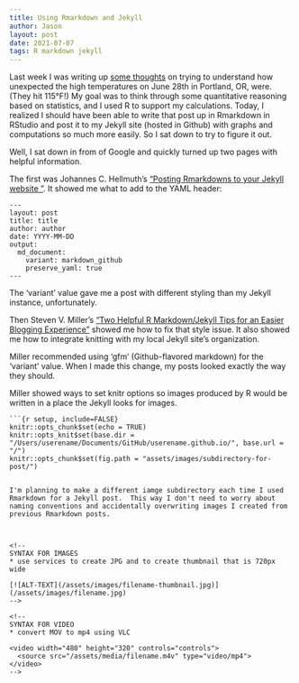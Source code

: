 ```yaml
---
title: Using Rmarkdown and Jekyll
author: Jason
layout: post
date: 2021-07-07
tags: R markdown jekyll
---
```


Last week I was writing up [some thoughts](http://thecoldfish.com/2021/07/03/portland-temp-anomaly.html) on trying to understand how unexpected the high temperatures on June 28th in Portland, OR, were.  (They hit 115&deg;F!)  My goal was to think through some quantitative reasoning based on statistics, and I used R to support my calculations.  Today, I realized I should have been able to write that post up in Rmarkdown in RStudio and post it to my Jekyll site (hosted in Github) with graphs and computations so much more easily.  So I sat down to try to figure it out.

Well, I sat down in from of Google and quickly turned up two pages with helpful information.

The first was Johannes C. Hellmuth’s [“Posting Rmarkdowns to your Jekyll website
”](https://jchellmuth.com/news/jekyll/website/code/2020/01/04/Rmarkdown-posts-to-Jekyll.html).  It showed me what to add to the YAML header:

```
---
layout: post
title: title
author: author
date: YYYY-MM-DD
output:
  md_document:
    variant: markdown_github
    preserve_yaml: true
---
```
The ‘variant’ value gave me a post with different styling than my Jekyll instance, unfortunately.

Then Steven V. Miller’s [“Two Helpful R Markdown/Jekyll Tips for an Easier Blogging Experience”](http://svmiller.com/blog/2019/08/two-helpful-rmarkdown-jekyll-tips/) showed me how to fix that style issue.  It also showed me how to integrate knitting with my local Jekyll site’s organization.

Miller recommended using ‘gfm’ (Github-flavored markdown) for the ‘variant’ value.  When I made this change, my posts looked exactly the way they should.

Miller showed ways to set knitr options so images produced by R would be written in a place the Jekyll looks for images.

```
```{r setup, include=FALSE}
knitr::opts_chunk$set(echo = TRUE)
knitr::opts_knit$set(base.dir = "/Users/userename/Documents/GitHub/userename.github.io/", base.url = "/")
knitr::opts_chunk$set(fig.path = "assets/images/subdirectory-for-post/")
```
```

I'm planning to make a different iamge subdirectory each time I used Rmarkdown for a Jekyll post.  This way I don't need to worry about naming conventions and accidentally overwriting images I created from previous Rmarkdown posts.



<!--
SYNTAX FOR IMAGES
* use services to create JPG and to create thumbnail that is 720px wide

[![ALT-TEXT](/assets/images/filename-thumbnail.jpg)](/assets/images/filename.jpg)
-->

<!--
SYNTAX FOR VIDEO
* convert MOV to mp4 using VLC

<video width="480" height="320" controls="controls">
  <source src="/assets/media/filename.m4v" type="video/mp4">
</video>
-->
